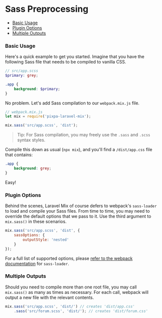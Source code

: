 # Sass Preprocessing

-   [Basic Usage](#basic-usage)
-   [Plugin Options](#plugin-options)
-   [Multiple Outputs](#multiple-outputs)

### Basic Usage

Here's a quick example to get you started. Imagine that you have the following Sass file that needs to be compiled to vanilla CSS.

```scss
// src/app.scss
$primary: grey;

.app {
    background: $primary;
}
```

No problem. Let's add Sass compilation to our `webpack.mix.js` file.

```js
// webpack.mix.js
let mix = require('pixpa-laravel-mix');

mix.sass('src/app.scss', 'dist');
```

> Tip: For Sass compilation, you may freely use the `.sass` and `.scss` syntax styles.

Compile this down as usual \(`npx mix`\), and you'll find a `/dist/app.css` file that contains:

```css
.app {
    background: grey;
}
```

Easy!

### Plugin Options

Behind the scenes, Laravel Mix of course defers to webpack's `sass-loader` to load and compile your Sass files.
From time to time, you may need to override the default options that we pass to it. Use the third argument to `mix.sass()` in these scenarios.

```js
mix.sass('src/app.scss', 'dist', {
    sassOptions: {
        outputStyle: 'nested'
    }
});
```

For a full list of supported options, please [refer to the webpack documentation](https://webpack.js.org/loaders/sass-loader/#options) for `sass-loader`.

### Multiple Outputs

Should you need to compile more than one root file, you may call `mix.sass()` as many as times as necessary. For each call, webpack will output a new file with the relevant contents.

```js
mix.sass('src/app.scss', 'dist/') // creates 'dist/app.css'
    .sass('src/forum.scss', 'dist/'); // creates 'dist/forum.css'
```
